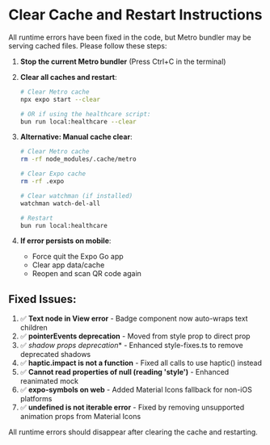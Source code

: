 # Clear Cache and Restart Instructions

All runtime errors have been fixed in the code, but Metro bundler may be serving cached files. Please follow these steps:

1. **Stop the current Metro bundler** (Press Ctrl+C in the terminal)

2. **Clear all caches and restart**:
   ```bash
   # Clear Metro cache
   npx expo start --clear
   
   # OR if using the healthcare script:
   bun run local:healthcare --clear
   ```

3. **Alternative: Manual cache clear**:
   ```bash
   # Clear Metro cache
   rm -rf node_modules/.cache/metro
   
   # Clear Expo cache
   rm -rf .expo
   
   # Clear watchman (if installed)
   watchman watch-del-all
   
   # Restart
   bun run local:healthcare
   ```

4. **If error persists on mobile**:
   - Force quit the Expo Go app
   - Clear app data/cache
   - Reopen and scan QR code again

## Fixed Issues:
1. ✅ **Text node in View error** - Badge component now auto-wraps text children
2. ✅ **pointerEvents deprecation** - Moved from style prop to direct prop
3. ✅ **shadow* props deprecation** - Enhanced style-fixes.ts to remove deprecated shadows
4. ✅ **haptic.impact is not a function** - Fixed all calls to use haptic() instead
5. ✅ **Cannot read properties of null (reading 'style')** - Enhanced reanimated mock
6. ✅ **expo-symbols on web** - Added Material Icons fallback for non-iOS platforms
7. ✅ **undefined is not iterable error** - Fixed by removing unsupported animation props from Material Icons

All runtime errors should disappear after clearing the cache and restarting.
